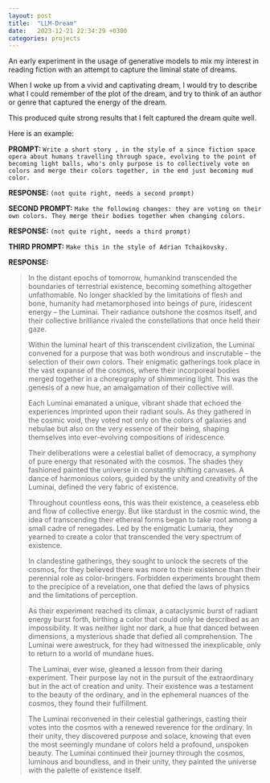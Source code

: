 ```yaml
---
layout: post
title:  "LLM-Dream"
date:   2023-12-21 22:34:29 +0300
categories: projects
---
```

An early experiment in the usage of generative models to mix my interest in reading fiction with an attempt to capture the liminal state of dreams.

When I woke up from a vivid and captivating dream, I would try to describe what I could remember of the plot of the dream, and try to think of an author or genre that captured the energy of the dream. 

This produced quite strong results that I felt captured the dream quite well.

Here is an example:

**PROMPT:** `Write a short story , in the style of a since fiction space opera about humans travelling through space, evolving to the point of becoming light balls, who's only purpose is to collectively vote on colors and merge their colors together, in the end just becoming mud color.`

**RESPONSE:** `(not quite right, needs a second prompt)`

**SECOND PROMPT:** `Make the following changes: they are voting on their own colors. They merge their bodies together when changing colors.`

**RESPONSE:**  `(not quite right, needs a third prompt)`

**THIRD PROMPT:** `Make this in the style of Adrian Tchaikovsky.`

**RESPONSE:**

> In the distant epochs of tomorrow, humankind transcended the boundaries of terrestrial existence, becoming something altogether unfathomable. No longer shackled by the limitations of flesh and bone, humanity had metamorphosed into beings of pure, iridescent energy – the Luminai. Their radiance outshone the cosmos itself, and their collective brilliance rivaled the constellations that once held their gaze.
>
> Within the luminal heart of this transcendent civilization, the Luminai convened for a purpose that was both wondrous and inscrutable – the selection of their own colors. Their enigmatic gatherings took place in the vast expanse of the cosmos, where their incorporeal bodies merged together in a choreography of shimmering light. This was the genesis of a new hue, an amalgamation of their collective will.
>
>Each Luminai emanated a unique, vibrant shade that echoed the experiences imprinted upon their radiant souls. As they gathered in the cosmic void, they voted not only on the colors of galaxies and nebulae but also on the very essence of their being, shaping themselves into ever-evolving compositions of iridescence.
>
>Their deliberations were a celestial ballet of democracy, a symphony of pure energy that resonated with the cosmos. The shades they fashioned painted the universe in constantly shifting canvases. A dance of harmonious colors, guided by the unity and creativity of the Luminai, defined the very fabric of existence.
>
>Throughout countless eons, this was their existence, a ceaseless ebb and flow of collective energy. But like stardust in the cosmic wind, the idea of transcending their ethereal forms began to take root among a small cadre of renegades. Led by the enigmatic Lumaria, they yearned to create a color that transcended the very spectrum of existence.
>
>In clandestine gatherings, they sought to unlock the secrets of the cosmos, for they believed there was more to their existence than their perennial role as color-bringers. Forbidden experiments brought them to the precipice of a revelation, one that defied the laws of physics and the limitations of perception.
>
>As their experiment reached its climax, a cataclysmic burst of radiant energy burst forth, birthing a color that could only be described as an impossibility. It was neither light nor dark, a hue that danced between dimensions, a mysterious shade that defied all comprehension. The Luminai were awestruck, for they had witnessed the inexplicable, only to return to a world of mundane hues.
>
>The Luminai, ever wise, gleaned a lesson from their daring experiment. Their purpose lay not in the pursuit of the extraordinary but in the act of creation and unity. Their existence was a testament to the beauty of the ordinary, and in the ephemeral nuances of the cosmos, they found their fulfillment.
>
>The Luminai reconvened in their celestial gatherings, casting their votes into the cosmos with a renewed reverence for the ordinary. In their unity, they discovered purpose and solace, knowing that even the most seemingly mundane of colors held a profound, unspoken beauty. The Luminai continued their journey through the cosmos, luminous and boundless, and in their unity, they painted the universe with the palette of existence itself.